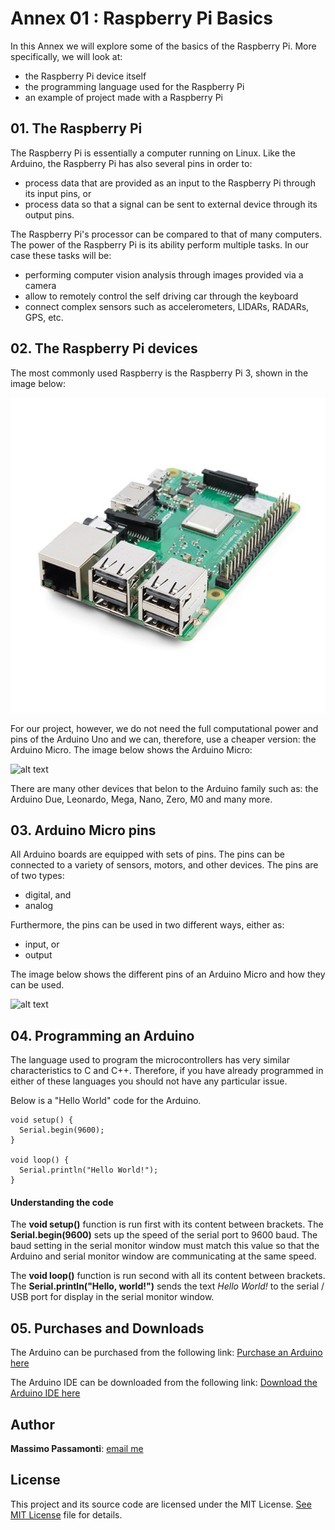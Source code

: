[image1]: ./images/raspberry_pi_3.jpg
[image2]: ./images/arduino_micro.jpg
[image3]: ./images/arduino_micro_pins.jpg

# Annex 01 : Raspberry Pi Basics

In this Annex we will explore some of the basics of the Raspberry Pi. More specifically, we will look at:

* the Raspberry Pi device itself
* the programming language used for the Raspberry Pi
* an example of project made with a Raspberry Pi

## 01. The Raspberry Pi

The Raspberry Pi is essentially a computer running on Linux. Like the Arduino, the Raspberry Pi has also several pins in order to:
* process data that are provided as an input to the Raspberry Pi through its input pins, or
* process data so that a signal can be sent to external device through its output pins.

The Raspberry Pi's processor can be compared to that of many computers. The power of the Raspberry Pi is its ability perform multiple tasks. In our case these tasks will be:
* performing computer vision analysis through images provided via a camera
* allow to remotely control the self driving car through the keyboard
* connect complex sensors such as accelerometers, LIDARs, RADARs, GPS, etc.

## 02. The Raspberry Pi devices

The most commonly used Raspberry is the Raspberry Pi 3, shown in the image below:

![alt text][image1]

For our project, however, we do not need the full computational power and pins of the Arduino Uno and we can, therefore, use a cheaper version: the Arduino Micro. The image below shows the Arduino Micro:

![alt text][image2]

There are many other devices that belon to the Arduino family such as: the Arduino Due, Leonardo, Mega, Nano, Zero, M0 and many more.

## 03. Arduino Micro pins

All Arduino boards are equipped with sets of pins. The pins can be connected to a variety of sensors, motors, and other devices. The pins are of two types:
* digital, and
* analog

Furthermore, the pins can be used in two different ways, either as:
* input, or
* output

The image below shows the different pins of an Arduino Micro and how they can be used.

![alt text][image3]

## 04. Programming an Arduino

The language used to program the microcontrollers has very similar characteristics to C and C++. Therefore, if you have already programmed in either of these languages you should not have any particular issue.

Below is a "Hello World" code for the Arduino.

```
void setup() {
  Serial.begin(9600);
}

void loop() {
  Serial.println("Hello World!");
}
```

#### Understanding the code

The **void setup()** function is run first with its content between brackets. The **Serial.begin(9600)** sets up the speed of the serial port to 9600 baud. The baud setting in the serial monitor window must match this value so that the Arduino and serial monitor window are communicating at the same speed.

The **void loop()** function is run second with all its content between brackets.
The **Serial.println("Hello, world!")** sends the text *Hello World!* to the serial / USB port for display in the serial monitor window.

## 05. Purchases and Downloads
The Arduino can be purchased from the following link:
[Purchase an Arduino here](https://store.arduino.cc/)

The Arduino IDE can be downloaded from the following link:
[Download the Arduino IDE here](https://www.arduino.cc/en/Main/Software)

## Author

**Massimo Passamonti**: [email me](mailto:mpweb2.0@gmail.com)

## License

This project and its source code are licensed under the MIT License. [See MIT License](https://github.com/github/choosealicense.com/blob/gh-pages/LICENSE.md) file for details.
